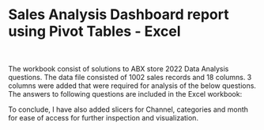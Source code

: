 # Sales Analysis Dashboard report using Pivot Tables - Excel
<br>

The workbook consist of solutions to ABX store 2022 Data Analysis questions. The data file consisted of 1002 sales records and 18 columns. 3 columns were added that were required for analysis of the below questions. The answers to following questions are included in the Excel workbook:

To conclude, I have also added slicers for Channel, categories and month for ease of access for further inspection and visualization.
